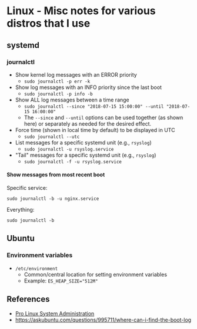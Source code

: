 # Linux - Misc notes for various distros that I use

## systemd

### journalctl

- Show kernel log messages with an ERROR priority
  - `sudo journalctl -p err -k`
- Show log messages with an INFO priority since the last boot
  - `sudo journalctl -p info -b`
- Show ALL log messages between a time range
  - `sudo journalctl --since "2018-07-15 15:00:00" --until "2018-07-15 16:00:00"`
  - The `--since` and `--until` options can be used together (as shown here)
      or separately as needed for the desired effect.
- Force time (shown in local time by default) to be displayed in UTC
  - `sudo journalctl --utc`
- List messages for a specific systemd unit (e.g., `rsyslog`)
  - `sudo journalctl -u rsyslog.service`
- "Tail" messages for a specific systemd unit (e.g., `rsyslog`)
  - `sudo journalctl -f -u rsyslog.service`

#### Show messages from most recent boot

Specific service:

`sudo journalctl -b -u nginx.service`

Everything:

`sudo journalctl -b`

## Ubuntu

### Environment variables

- `/etc/environment`
  - Common/central location for setting environment variables
  - Example: ```ES_HEAP_SIZE="512M"```

## References

- [Pro Linux System Administration](https://www.apress.com/us/book/9781484220078)
- <https://askubuntu.com/questions/995711/where-can-i-find-the-boot-log>
